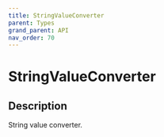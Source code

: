 ```yaml
---
title: StringValueConverter
parent: Types
grand_parent: API
nav_order: 70
---
```

# StringValueConverter
## Description
String value converter.
